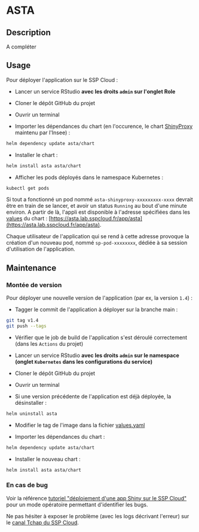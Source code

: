 # ASTA

## Description

A compléter

## Usage

Pour déployer l'application sur le SSP Cloud : 

- Lancer un service RStudio **avec les droits `admin` sur l'onglet Role**

- Cloner le dépôt GitHub du projet

- Ouvrir un terminal

- Importer les dépendances du chart (en l'occurence, le chart [ShinyProxy](https://github.com/InseeFrLab/helm-charts/tree/master/charts/shinyproxy) maintenu par l'Insee) :

```bash
helm dependency update asta/chart
```

- Installer le chart : 

```bash
helm install asta asta/chart
```

- Afficher les pods déployés dans le namespace Kubernetes : 

```bash
kubectl get pods
```

Si tout a fonctionné un pod nommé `asta-shinyproxy-xxxxxxxxx-xxxx` devrait être en train de se lancer, et avoir un status `Running` au bout d'une minute environ. A partir de là, l'appli est disponible à l'adresse spécifiées dans les [values](https://github.com/berangered/asta/blob/main/chart/values.yaml#L15) du chart : [https://asta.lab.sspcloud.fr/app/asta](https://asta.lab.sspcloud.fr/app/asta).

Chaque utilisateur de l'application qui se rend à cette adresse provoque la création d'un nouveau pod, nommé `sp-pod-xxxxxxxx`, dédiée à sa session d'utilisation de l'application.

## Maintenance

### Montée de version

Pour déployer une nouvelle version de l'application (par ex, la version `1.4`) : 

- Tagger le commit de l'application à déployer sur la branche main : 

```bash
git tag v1.4
git push --tags
```

- Vérifier que le job de build de l'application s'est déroulé correctement (dans les `Actions` du projet)

- Lancer un service RStudio **avec les droits `admin` sur le namespace (onglet `Kubernetes` dans les configurations du service)**

- Cloner le dépôt GitHub du projet

- Ouvrir un terminal

- Si une version précédente de l'application est déjà déployée, la désinstaller :

```bash
helm uninstall asta
```

- Modifier le tag de l'image dans la fichier [values.yaml](https://github.com/berangered/asta/blob/main/chart/values.yaml#L6)

- Importer les dépendances du chart :

```bash
helm dependency update asta/chart
```

- Installer le nouveau chart : 

```bash
helm install asta asta/chart
```

### En cas de bug

Voir la référence [tutoriel "déploiement d'une app Shiny sur le SSP Cloud"](https://github.com/InseeFrLab/sspcloud-tutorials/blob/main/deployment/shiny-app.md#d%C3%A9ploiement-du-chart-helm) pour un mode opératoire permettant d'identifier les bugs.

Ne pas hésiter à exposer le problème (avec les logs décrivant l'erreur) sur le [canal Tchap du SSP Cloud](https://tchap.gouv.fr/#/room/#SSPCloudXDpAw6v:agent.finances.tchap.gouv.fr).
